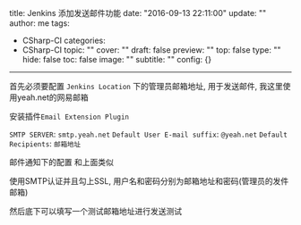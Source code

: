 title: Jenkins 添加发送邮件功能
date: "2016-09-13 22:11:00"
update: ""
author: me
tags:
- CSharp-CI
categories:
- CSharp-CI
topic: ""
cover: ""
draft: false
preview: ""
top: false
type: ""
hide: false
toc: false
image: ""
subtitle: ""
config: {}


---



首先必须要配置 `Jenkins Location` 下的管理员邮箱地址, 用于发送邮件, 我这里使用yeah.net的网易邮箱

安装插件`Email Extension Plugin`

`SMTP SERVER`: `smtp.yeah.net`
`Default User E-mail suffix`: `@yeah.net`
`Default Recipients`: `邮箱地址`


邮件通知下的配置
和上面类似

使用SMTP认证并且勾上SSL, 用户名和密码分别为邮箱地址和密码(管理员的发件邮箱)

然后底下可以填写一个测试邮箱地址进行发送测试
